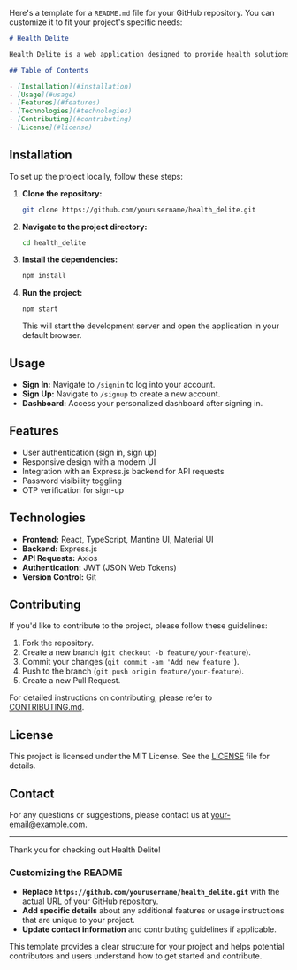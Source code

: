 Here's a template for a `README.md` file for your GitHub repository. You can customize it to fit your project's specific needs:

```markdown
# Health Delite

Health Delite is a web application designed to provide health solutions and information. This project is built using React and TypeScript, with integrations for user authentication and dynamic content management.

## Table of Contents

- [Installation](#installation)
- [Usage](#usage)
- [Features](#features)
- [Technologies](#technologies)
- [Contributing](#contributing)
- [License](#license)
```

## Installation

To set up the project locally, follow these steps:

1. **Clone the repository:**

   ```bash
   git clone https://github.com/yourusername/health_delite.git
   ```

2. **Navigate to the project directory:**

   ```bash
   cd health_delite
   ```

3. **Install the dependencies:**

   ```bash
   npm install
   ```

4. **Run the project:**

   ```bash
   npm start
   ```

   This will start the development server and open the application in your default browser.

## Usage

- **Sign In:** Navigate to `/signin` to log into your account.
- **Sign Up:** Navigate to `/signup` to create a new account.
- **Dashboard:** Access your personalized dashboard after signing in.

## Features

- User authentication (sign in, sign up)
- Responsive design with a modern UI
- Integration with an Express.js backend for API requests
- Password visibility toggling
- OTP verification for sign-up

## Technologies

- **Frontend:** React, TypeScript, Mantine UI, Material UI
- **Backend:** Express.js
- **API Requests:** Axios
- **Authentication:** JWT (JSON Web Tokens)
- **Version Control:** Git

## Contributing

If you'd like to contribute to the project, please follow these guidelines:

1. Fork the repository.
2. Create a new branch (`git checkout -b feature/your-feature`).
3. Commit your changes (`git commit -am 'Add new feature'`).
4. Push to the branch (`git push origin feature/your-feature`).
5. Create a new Pull Request.

For detailed instructions on contributing, please refer to [CONTRIBUTING.md](CONTRIBUTING.md).

## License

This project is licensed under the MIT License. See the [LICENSE](LICENSE) file for details.

## Contact

For any questions or suggestions, please contact us at [your-email@example.com](mailto:your-email@example.com).

---

Thank you for checking out Health Delite!

### Customizing the README

- **Replace `https://github.com/yourusername/health_delite.git`** with the actual URL of your GitHub repository.
- **Add specific details** about any additional features or usage instructions that are unique to your project.
- **Update contact information** and contributing guidelines if applicable.

This template provides a clear structure for your project and helps potential contributors and users understand how to get started and contribute.
